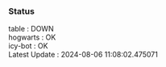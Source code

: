 ### Status


table : DOWN  
hogwarts : OK  
icy-bot : OK  
Latest Update : 2024-08-06 11:08:02.475071
